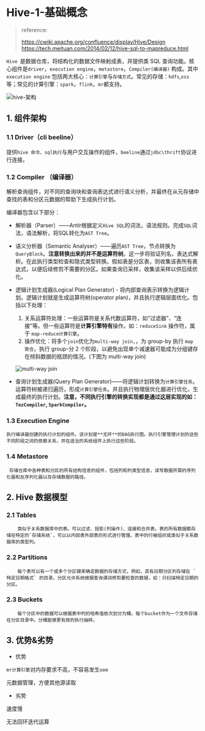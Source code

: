 # Hive-1-基础概念

> reference:
>
> https://cwiki.apache.org/confluence/display/Hive/Design
> https://tech.meituan.com/2014/02/12/hive-sql-to-mapreduce.html

   `Hive `是数据仓库，将结构化的数据文件映射成表，并提供类 SQL 查询功能。核心组件是`driver`，`execution engine`，`metastore`，`Compiler(编译器)` 构成。其中`execution engine` 包括两大核心：`计算引擎`与`存储方式`。常见的存储：`hdfs`,`oss`等；常见的计算引擎：`spark`，`flink`，`mr`都支持。


![hive-架构](https://github.com/Whojohn/learn/blob/master/docs/hive/pic/hive_architecture.png?raw=true)


## 1. 组件架构

### 1.1 Driver（cli beeline）

提供`hive 命令、sql执行`与用户交互操作的组件，`beeline`通过`jdbc\thrift`协议进行连接。

### 1.2 Compiler （编译器）

解析查询组件，对不同的查询块和查询表达式进行语义分析，并最终在从元存储中查找的表和分区元数据的帮助下生成执行计划。

编译器包含以下部分：

- 解析器（Parser）——Antlr根据定义`Hive SQL`的词法，语法规则。完成`SQL`词法，语法解析，将SQL转化为`AST Tree`。

- 语义分析器（Semantic Analyser）——遍历`AST Tree`，节点转换为`QueryBlock`。**注意转换出来的并不是运算符树**。这一步将验证列名，表达式解析。在此执行类型检查和隐式类型转换。假如表是分区表，则收集该表所有表达式，以便后续修剪不需要的分区。如果查询已采样，收集该采样以供后续优化。

- 逻辑计划生成器(Logical Plan Generator) - 将内部查询表示转换为逻辑计划。逻辑计划就是生成运算符树(operator plan)，并且执行逻辑层面优化。包括以下处理：

  1. 关系运算符处理：一些运算符是关系代数运算符，如“过滤器”、“连接”等。但一些运算符是**计算引擎特有**操作。如：`reduceSink` 操作符，属于 `map-reduce计算引擎`。
  2. 操作优化：将多个`join`优化为`multi-way join,`，为 group-by 执行 `map 聚合`，执行 group-分 2 个阶段，以避免出现单个减速器可能成为分组键存在倾斜数据的瓶颈的情况。(下图为 multi-way join)

  ![multi-way join](https://pic4.zhimg.com/80/v2-2392c9bc96e057562c5fa05e7856e8c7_720w.jpg)

- 查询计划生成器(Query Plan Generator)——将逻辑计划转换为`计算引擎任务`。运算符树被递归遍历，形成`计算引擎任务`。并且执行物理层优化器进行优化，生成最终的执行计划。**注意，不同执行引擎的转换实现都是通过这层实现的如：`TezCompiler`, `SparkCompiler`。**

### 1.3 Execution Engine

	执行编译器创建的执行计划的组件。该计划是**无环**的DAG执行图。执行引擎管理计划的这些不同阶段之间的依赖关系，并在适当的系统组件上执行这些阶段。

### 1.4 Metastore 

     存储仓库中各种表和分区的所有结构信息的组件，包括列和列类型信息，读写数据所需的序列化器和反序列化器以及存储数据的路径。

## 2. Hive 数据模型

### 2.1 Tables

		类似于关系数据库中的表。可以过滤、投影(列操作)、连接和合并表。表的所有数据都存储在特定的`存储系统`，可以以内部表外部表的形式进行管理。表中的行被组织成类似于关系数据库的类型列。

### 2.2 Partitions

		每个表可以有一个或多个分区键来确定数据的存储方式，例如，具有日期分区列存储在 `特定日期格式` 的目录。分区允许系统根据查询谓词修剪要检查的数据，如：只扫描特定日期的分区。

### 2.3 Buckets

        每个分区中的数据可以根据表中列的哈希值依次划分为桶。每个bucket作为一个文件存储在分区目录中。分桶能够更有效的执行抽样。

## 3. 优势&劣势 

- 优势

`mr计算引擎`对内存要求不高，不容易发生`oom`

元数据管理，方便其他源读取

- 劣势 

速度慢

无法回环迭代运算

 